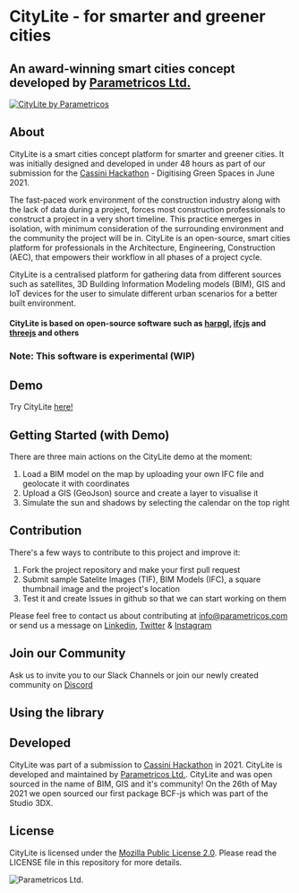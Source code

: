 # CityLite - for smarter and greener cities
## An award-winning smart cities concept developed by [Parametricos Ltd.](https://parametricos.com "Parametricos Ltd.")

[![CityLite by Parametricos](https://blog.parametricos.com/content/images/2021/07/Screenshot-2021-07-12-133932-1.png)](https://youtu.be/CegmjmoU-8E "CityLite by Parametricos")


## About

CityLite is a smart cities concept platform for smarter and greener cities. It was initially designed and developed in under 48 hours as part of our submission for the [Cassini Hackathon](https://hackathons.cassini.eu/) - Digitising Green Spaces in June 2021.

The fast-paced work environment of the construction industry along with the lack of data during a project, forces most construction professionals to construct a project in a very short timeline. This practice emerges in isolation, with minimum consideration of the surrounding environment and the community the project will be in. CityLite is an open-source, smart cities platform for professionals in the Architecture, Engineering, Construction (AEC), that empowers their workflow in all phases of a project cycle.

CityLite is a centralised platform for gathering data from different sources such as satellites, 3D Building Information Modeling models (BIM), GIS and IoT devices for the user to simulate different urban scenarios for a better built environment.

#### CityLite is based on open-source software such as [harpgl](https://www.harp.gl/), [ifcjs](https://agviegas.github.io/ifcjs-docs/#/) and [threejs](https://threejs.org/) and others

### Note: This software is experimental (WIP)

## Demo

Try CityLite [here!](https://parametricos-cassini-hackathon.vercel.app)

## Getting Started (with Demo)
There are three main actions on the CityLite demo at the moment: 
1. Load a BIM model on the map by uploading your own IFC file and geolocate it with coordinates
2. Upload a GIS (GeoJson) source and create a layer to visualise it
3. Simulate the sun and shadows by selecting the calendar on the top right

## Contribution
There's a few ways to contribute to this project and improve it:
1. Fork the project repository and make your first pull request
2. Submit sample Satelite Images (TIF), BIM Models (IFC), a square thumbnail image and the project's location
3. Test it and create Issues in github so that we can start working on them

Please feel free to contact us about contributing at info@parametricos.com or send us a message on [Linkedin](https://www.linkedin.com/company/parametricos/), [Twitter](https://twitter.com/parametricoscom) & [Instagram](https://www.instagram.com/parametricoscompany/)

## Join our Community
Ask us to invite you to our Slack Channels or join our newly created community on [Discord](https://discord.gg/qcTMXVa44S)

## Using the library

## Developed
CityLite was part of a submission to [Cassini Hackathon](https://hackathons.cassini.eu/) in 2021. CityLite is developed and maintained by [Parametricos Ltd.](https://parametricos.com "Parametricos Ltd."). CityLite and was open sourced in the name of BIM, GIS and it's community! On the 26th of May 2021 we open sourced our first package BCF-js which was part of the Studio 3DX.

## License
CityLite is licensed under the [Mozilla Public License 2.0](https://github.com/Parametricos/citylite-smartcities-cassini-hackathon-2021/blob/main/LICENSE "Mozilla Public License 2.0"). Please read the LICENSE file in this repository for more details. 

![Parametricos Ltd.][logo]

[logo]: https://media0.giphy.com/media/RhkDKJaRMPIcFoZbDr/giphy.gif "Parametricos Ltd."
